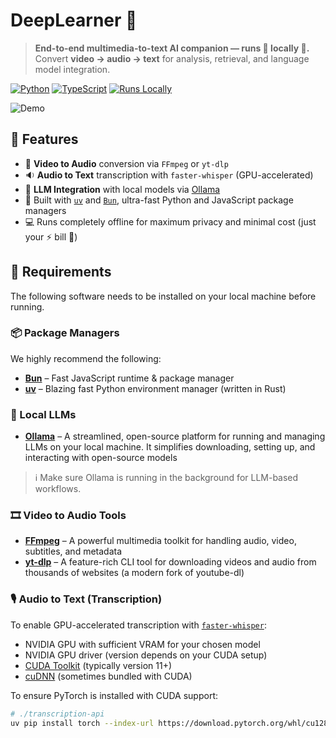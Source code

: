 # DeepLearner 🧠

> **End-to-end multimedia-to-text AI companion — runs 💯 locally 👀.**  
> Convert **video → audio → text** for analysis, retrieval, and language model integration.

[![Python](https://img.shields.io/badge/python-3.12%2B-orange.svg)](https://www.python.org/)
[![TypeScript](https://img.shields.io/badge/made%20with-TypeScript-blue)](https://www.typescriptlang.org/)
[![Runs Locally](https://img.shields.io/badge/runs-locally-green)]()

![Demo](./_assets/demo.gif)

## 🚀 Features

- 🎥 **Video to Audio** conversion via `FFmpeg` or `yt-dlp`
- 🔉 **Audio to Text** transcription with `faster-whisper` (GPU-accelerated)
- 🤖 **LLM Integration** with local models via [Ollama](https://ollama.com)
- 🧰 Built with [`uv`](https://docs.astral.sh/uv/getting-started/installation/) and [`Bun`](https://bun.sh), ultra-fast Python and JavaScript package managers
- 💻 Runs completely offline for maximum privacy and minimal cost (just your ⚡ bill 👀)

## 🧱 Requirements

The following software needs to be installed on your local machine before running.

### 📦 Package Managers

We highly recommend the following:

- [**Bun**](https://bun.sh) – Fast JavaScript runtime & package manager
- [**uv**](https://docs.astral.sh/uv/getting-started/installation/) – Blazing fast Python environment manager (written in Rust)

### 🤖 Local LLMs

- [**Ollama**](https://ollama.com/download) – A streamlined, open-source platform for running and managing LLMs on your local machine. It simplifies downloading, setting up, and interacting with open-source models

> ℹ️ Make sure Ollama is running in the background for LLM-based workflows.

### 🎞️ Video to Audio Tools

- [**FFmpeg**](https://github.com/FFmpeg/FFmpeg) – A powerful multimedia toolkit for handling audio, video, subtitles, and metadata
- [**yt-dlp**](https://github.com/yt-dlp/yt-dlp) – A feature-rich CLI tool for downloading videos and audio from thousands of websites (a modern fork of youtube-dl)

### 🎙️ Audio to Text (Transcription)

To enable GPU-accelerated transcription with [`faster-whisper`](https://github.com/SYSTRAN/faster-whisper):

- NVIDIA GPU with sufficient VRAM for your chosen model
- NVIDIA GPU driver (version depends on your CUDA setup)
- [CUDA Toolkit](https://developer.nvidia.com/cuda-downloads) (typically version 11+)
- [cuDNN](https://developer.nvidia.com/cudnn-downloads) (sometimes bundled with CUDA)

To ensure PyTorch is installed with CUDA support:

```bash
# ./transcription-api
uv pip install torch --index-url https://download.pytorch.org/whl/cu128 && uv sync
```
